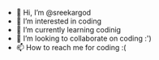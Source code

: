 - 👋 Hi, I’m @sreekargod
- 👀 I’m interested in coding
- 🌱 I’m currently learning codinig
- 💞️ I’m looking to collaborate on coding :')
- 📫 How to reach me for coding :(

<!---
sreekargod/sreekargod is a ✨ special ✨ repository because its `README.md` (this file) appears on your GitHub profile.
You can click the Preview link to take a look at your changes.
--->
